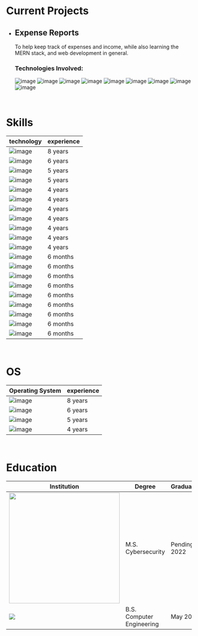 # Current Projects
- ## Expense Reports
  To help keep track of expenses and income, while also learning the MERN stack, and web development in general.
  ### Technologies Involved:
   ![image][mongoDB] ![image][express] ![image][react] ![image][node] ![image][ts] ![image][rr] ![image][bs] ![image][gh-pages] ![image][heroku]
  
&nbsp;

# Skills
technology | experience
---------- | ----------
![image][c] | 8 years
![image][cpp] | 6 years
![image][python] | 5 years
![image][cmake] | 5 years
![image][shell] | 4 years
![image][git] | 4 years
![image][cs] | 4 years
![image][html] | 4 years
![image][css] | 4 years
![image][js] | 4 years
![image][unity] | 4 years
![image][mongoDB] | 6 months
![image][express] | 6 months
![image][react] | 6 months
![image][node] | 6 months
![image][ts] | 6 months
![image][bs] | 6 months
![image][rr] | 6 months
![image][heroku] | 6 months
![image][gh-pages] | 6 months

&nbsp;

# OS
Operating System | experience
---------------- | ----------
![image][windows] | 8 years
![image][linux] | 6 years
![image][macOS] | 5 years
![image][vxWorks] | 4 years

&nbsp;

# Education
Institution | Degree | Graduated
----------- | ------ | ---------
<img src="https://www.nyu.edu/employees/resources-and-services/media-and-communications/styleguide/downloads/jcr:content/1/par-left/colctrl/2/nyuimage.img.1280.high.png/1492806662756.png" width=300px height=auto /> | M.S. Cybersecurity | Pending 2022
<img src="https://www.ucf.edu/brand/files/2016/07/UCFmark-Small_horizontal_KGrgb_72ppi-1.png" /> | B.S. Computer Engineering | May 2018

<!-- Links for technologies for Expense Reports -->
[mongoDB]: https://img.shields.io/badge/Mongo-47A248?style=for-the-badge&logo=MongoDB&logoColor=white
[express]: https://img.shields.io/badge/Express-404D59?style=for-the-badge
[react]: https://img.shields.io/badge/React-222222?style=for-the-badge&logo=react&logoColor=61DAFB
[node]: https://img.shields.io/badge/Node-222222?style=for-the-badge&logo=Node.js
[ts]: https://img.shields.io/badge/TypeScript-007ACC?style=for-the-badge&logo=typescript&logoColor=white
[gh-pages]: https://img.shields.io/badge/Github%20Pages-100000?style=for-the-badge&logo=github&logoColor=white

<!-- Links for technologies for Generic Parser for Programming Languages -->
[cpp]: https://img.shields.io/badge/C%2B%2B-00599C?style=for-the-badge&logo=c%2B%2B&logoColor=white
[cmake]: https://img.shields.io/badge/Cmake-00599C?style=for-the-badge&logo=cmake&logoColor=white

<!-- Links for Skills -->
[shell]: https://img.shields.io/badge/Shell%20Script-121011?style=for-the-badge&logo=gnu-bash&logoColor=white
[git]: https://img.shields.io/badge/Git-00599C?style=for-the-badge&logo=git&logoColor=white
[python]: https://img.shields.io/badge/Python-14354C?style=for-the-badge&logo=python&logoColor=white
[cs]: https://img.shields.io/badge/C%23-239120?style=for-the-badge&logo=c-sharp&logoColor=white
[html]: https://img.shields.io/badge/HTML-E34F26?style=for-the-badge&logo=html5&logoColor=white
[css]: https://img.shields.io/badge/CSS-1572B6?style=for-the-badge&logo=css3&logoColor=white
[js]: https://img.shields.io/badge/JavaScript-F7DF1E?style=for-the-badge&logo=javascript&logoColor=black
[c]: https://img.shields.io/badge/C-00599C?style=for-the-badge&logo=c&logoColor=white
[bs]: https://img.shields.io/badge/Bootstrap-563D7C?style=for-the-badge&logo=bootstrap&logoColor=white
[rr]: https://img.shields.io/badge/React%20Router-CA4245?style=for-the-badge&logo=react-router&logoColor=white
[unity]: https://img.shields.io/badge/Unity-100000?style=for-the-badge&logo=unity&logoColor=white
[heroku]: https://img.shields.io/badge/Heroku-430098?style=for-the-badge&logo=heroku&logoColor=white

<!-- Links for OS -->
[linux]: https://img.shields.io/badge/Ubuntu-E95420?style=for-the-badge&logo=ubuntu&logoColor=white
[windows]: https://img.shields.io/badge/Windows-00599C?style=for-the-badge&logo=windows&logoColor=white
[macOS]: https://img.shields.io/badge/Mac%20OS-00599C?style=for-the-badge&logo=apple&logoColor=white
[vxWorks]: https://img.shields.io/badge/vxWorks-00599C?style=for-the-badge
